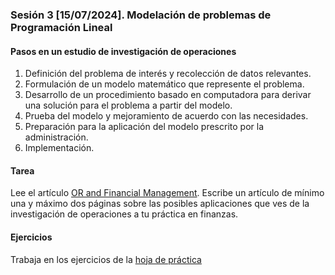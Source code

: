 ### Sesión 3 [15/07/2024]. Modelación de problemas de Programación Lineal

#### Pasos en un estudio de investigación de operaciones
1. Definición del problema de interés y recolección de datos relevantes.
2. Formulación de un modelo matemático que represente el problema.
3. Desarrollo de un procedimiento basado en computadora para derivar una solución para el
problema a partir del modelo.
4. Prueba del modelo y mejoramiento de acuerdo con las necesidades.
5. Preparación para la aplicación del modelo prescrito por la administración.
6. Implementación.

#### Tarea
Lee el artículo [OR and Financial Management](https://github.com/intelica-learning/iee-io/blob/763514db83fc05943d1e0d543900000f42a5d08e/ashford1988.pdf). Escribe un artículo de mínimo una y máximo dos páginas sobre las posibles aplicaciones que ves de la investigación de operaciones a tu práctica en finanzas.

#### Ejercicios
Trabaja en los ejercicios de la [hoja de práctica](https://docs.google.com/document/d/1b9TonDlfm9-eYLlFcbCIJ_ivpIr00k9cK9h5U9kW0M4/edit?usp=sharing)
